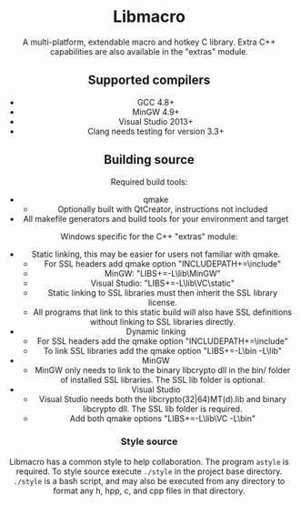 <center>

# Libmacro #

 A multi-platform, extendable macro and hotkey C library.
 Extra C++ capabilities are also available in the "extras" module.

## Supported compilers ##

 * GCC 4.8+
 * MinGW 4.9+
 * Visual Studio 2013+
 * Clang needs testing for version 3.3+

## Building source ##

 Required build tools:
 * qmake
   * Optionally built with QtCreator, instructions not included
 * All makefile generators and build tools for your environment and target

 Windows specific for the C++ "extras" module:
 * Static linking, this may be easier for users not familiar with qmake.
   * For SSL headers add qmake option "INCLUDEPATH+=<SSL-Dir>\include"
   * MinGW: "LIBS+=-L<SSL-Dir>\lib\MinGW"
   * Visual Studio: "LIBS+=-L<SSL-Dir>\lib\VC\static"
   * Static linking to SSL libraries must then inherit the SSL library license.
   * All programs that link to this static build will also have SSL definitions without linking to SSL libraries directly.
 * Dynamic linking
   * For SSL headers add the qmake option "INCLUDEPATH+=<SSL-Dir>\include"
   * To link SSL libraries add the qmake option "LIBS+=-L<SSL-Dir>\bin -L<SSL-Dir>\lib"
 * MinGW
   * MinGW only needs to link to the binary libcrypto dll in the bin/ folder of installed SSL libraries.  The SSL lib folder is optional.
 * Visual Studio
   * Visual Studio needs both the libcrypto(32|64)MT(d).lib and binary libcrypto dll.  The SSL lib folder is required.
   * Add both qmake options "LIBS+=-L<SSL-Dir>\lib\VC -L<SSL-Dir>\bin"

### Style source ###

 Libmacro has a common style to help collaboration.  The program `astyle` is
 required.  To style source execute `./style` in the project base directory.
 `./style` is a bash script, and may also be executed from any directory to
 format any h, hpp, c, and cpp files in that directory.

</center>
